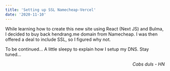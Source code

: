 ```yaml
---
title: 'Setting up SSL Namecheap-Vercel'
date: '2020-11-10'
---
```


While learning how to create this new site using React (Next JS) and Bulma, I decided to buy back hendrang.me domain from Namecheap. I was then offered a deal to include SSL, so I figured why not. 

To be continued... A little sleepy to explain how I setup my DNS. Stay tuned...

<p style='text-align: right;'><em>Cabs duls - HN</em></p>
